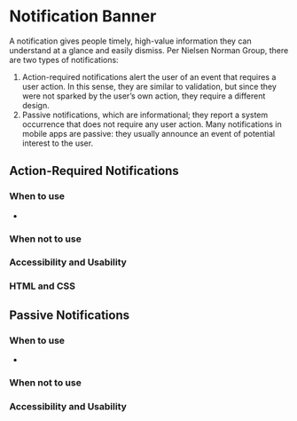 # Notification Banner
A notification gives people timely, high-value information they can understand at a glance and easily dismiss. Per Nielsen Norman Group, there are two types of notifications:
1. Action-required notifications alert the user of an event that requires a user action. In this sense, they are similar to validation, but since they were not sparked by the user’s own action, they require a different design.  
2. Passive notifications, which are informational; they report a system occurrence that does not require any user action.  Many notifications in mobile apps are passive: they usually announce an event of potential interest to the user.

## Action-Required Notifications

### When to use
- 

### When not to use

### Accessibility and Usability

### HTML and CSS

## Passive Notifications

### When to use
- 

### When not to use

### Accessibility and Usability
